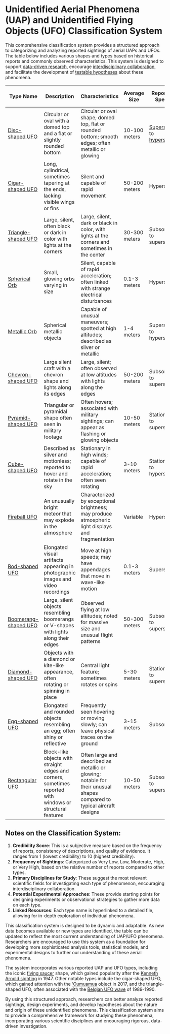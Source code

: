 # Unidentified Aerial Phenomena (UAP) and Unidentified Flying Objects (UFO) Classification System

This comprehensive classification system provides a structured approach to categorizing and analyzing reported sightings of aerial UAPs and UFOs. The table below includes various shapes and types based on historical reports and commonly observed characteristics. This system is designed to support [data-driven research](../../ENCYCLOPEDIA/DRAKE_EQUATION.md), encourage [interdisciplinary collaboration](../../ENCYCLOPEDIA/LIGHT_CONES.md), and facilitate the development of [testable hypotheses](../../../literary_products/encyclopedia/TESTABLE_HYPOTHESIS.md) about these phenomena.

| **Type Name**                                                                           | **Description**                                                                                            | **Characteristics**                                                                                                     | **Average Size** | **Reported Speed**                                                                                             | **Frequency of Sightings** | **Credibility Score (1-10)** | **Primary Disciplines for Study**                                                                                                                                | **Potential Experimental Approaches**                                                                                                                                                                                        |
| --------------------------------------------------------------------------------------- | ---------------------------------------------------------------------------------------------------------- | ----------------------------------------------------------------------------------------------------------------------- | ---------------- | -------------------------------------------------------------------------------------------------------------- | -------------------------- | ---------------------------- | ---------------------------------------------------------------------------------------------------------------------------------------------------------------- | ---------------------------------------------------------------------------------------------------------------------------------------------------------------------------------------------------------------------------- |
| [Disc-shaped UFO](../../ENCYCLOPEDIA/ETHICS_IN_SOCIAL_MEDIA_RESEARCH.md)                | Circular or oval with a domed top and a flat or slightly rounded bottom                                    | Circular or oval shape; domed top, flat or rounded bottom; smooth edges; often metallic or glowing                      | 10-100 meters    | [Supersonic](../../ENCYCLOPEDIA/UAP.md) to [hypersonic](../../../literary_products/encyclopedia/HYPERSONIC.md) | Very High                  | 8                            | [Aerodynamics](../../../literary_products/encyclopedia/AERODYNAMICS.md), [Materials Science](../../../literary_products/encyclopedia/MATERIALS_SCIENCE.md)       | [Radar tracking](../../../literary_products/encyclopedia/RADAR_TRACKING.md), [Infrared imaging](../../../literary_products/encyclopedia/INFRARED_IMAGING.md)                                                                 |
| [Cigar-shaped UFO](../../ENCYCLOPEDIA/CRYPTOGRAPHY.md)                                  | Long, cylindrical, sometimes tapering at the ends, lacking visible wings or fins                           | Silent and capable of rapid movement                                                                                    | 50-200 meters    | Hypersonic                                                                                                     | High                       | 7                            | [Fluid Dynamics](../../../literary_products/encyclopedia/FLUID_DYNAMICS.md), [Propulsion Systems](../../../literary_products/encyclopedia/PROPULSION_SYSTEMS.md) | Long-range optical observation, [Acoustic analysis](../../../literary_products/encyclopedia/ACOUSTIC_ANALYSIS.md)                                                                                                            |
| [Triangle-shaped UFO](../../ENCYCLOPEDIA/WEB_ACCESSIBILITY.md)                          | Large, silent, often black or dark in color with lights at the corners                                     | Large, silent, dark or black in color, with lights at the corners and sometimes in the center                           | 30-300 meters    | Subsonic to supersonic                                                                                         | High                       | 8                            | [Stealth Technology](../../../literary_products/encyclopedia/STEALTH_TECHNOLOGY.md), [Optics](../../../literary_products/encyclopedia/OPTICS.md)                 | [Electromagnetic field detection](../../../literary_products/encyclopedia/ELECTROMAGNETIC_FIELD_DETECTION.md), [Night vision surveillance](../../../literary_products/encyclopedia/NIGHT_VISION_SURVEILLANCE.md)             |
| [Spherical Orb](../../../literary_products/encyclopedia/SPHERICAL_ORB.md)               | Small, glowing orbs varying in size                                                                        | Silent, capable of rapid acceleration; often linked with strange electrical disturbances                                | 0.1-3 meters     | Hypersonic                                                                                                     | Very High                  | 6                            | [Plasma Physics](../../../literary_products/encyclopedia/PLASMA_PHYSICS.md), [Electromagnetism](../../../literary_products/encyclopedia/ELECTROMAGNETISM.md)     | [High-speed photography](../../../literary_products/encyclopedia/HIGH_SPEED_PHOTOGRAPHY.md), [Spectral analysis](../../../literary_products/encyclopedia/SPECTRAL_ANALYSIS.md)                                               |
| [Metallic Orb](../../../literary_products/encyclopedia/METALLIC_ORB.md)                 | Spherical metallic objects                                                                                 | Capable of unusual maneuvers; spotted at high altitudes; described as silver or metallic                                | 1-4 meters       | Supersonic to hypersonic                                                                                       | Moderate                   | 7                            | Materials Science, [Atmospheric Physics](../../../literary_products/encyclopedia/ATMOSPHERIC_PHYSICS.md)                                                         | [High-altitude balloon observations](../../../literary_products/encyclopedia/HIGH_ALTITUDE_BALLOON_OBSERVATIONS.md), [Radar cross-section analysis](../../../literary_products/encyclopedia/RADAR_CROSS_SECTION_ANALYSIS.md) |
| [Chevron-shaped UFO](../../../literary_products/encyclopedia/CHEVRON_SHAPED_UFO.md)     | Large silent craft with a chevron shape and lights along its edges                                         | Large, silent; often observed at low altitudes with lights along the edges                                              | 50-200 meters    | Subsonic to supersonic                                                                                         | Low                        | 6                            | [Aeronautics](../../../literary_products/encyclopedia/AERONAUTICS.md), Propulsion Systems                                                                        | Low-altitude radar tracking, [Thermal imaging](../../../literary_products/encyclopedia/THERMAL_IMAGING.md)                                                                                                                   |
| [Pyramid-shaped UFO](../../../literary_products/encyclopedia/PYRAMID_SHAPED_UFO.md)     | Triangular or pyramidal shape often seen in military footage                                               | Often hovers; associated with military sightings; can appear as flashing or glowing objects                             | 10-50 meters     | Stationary to supersonic                                                                                       | Low                        | 5                            | Optics, [Signal Processing](../../../literary_products/encyclopedia/SIGNAL_PROCESSING.md)                                                                        | [Multi-sensor array detection](../../../literary_products/encyclopedia/MULTI_SENSOR_ARRAY_DETECTION.md), [Video analysis techniques](../../../literary_products/encyclopedia/VIDEO_ANALYSIS_TECHNIQUES.md)                   |
| [Cube-shaped UFO](../../../literary_products/encyclopedia/CUBE_SHAPED_UFO.md)           | Described as silver and motionless; reported to hover and rotate in the sky                                | Stationary in high winds; capable of rapid acceleration; often seen rotating                                            | 3-10 meters      | Stationary to hypersonic                                                                                       | Very Low                   | 4                            | Fluid Dynamics, [Quantum Physics](../../../literary_products/encyclopedia/QUANTUM_PHYSICS.md)                                                                    | [Wind tunnel simulations](../../../literary_products/encyclopedia/WIND_TUNNEL_SIMULATIONS.md), [Gravitational anomaly detection](../../../literary_products/encyclopedia/GRAVITATIONAL_ANOMALY_DETECTION.md)                 |
| [Fireball UFO](../../../literary_products/encyclopedia/FIREBALL_UFO.md)                 | An unusually bright meteor that may explode in the atmosphere                                              | Characterized by exceptional brightness; may produce atmospheric light displays and fragmentation                       | Variable         | Hypersonic                                                                                                     | Moderate                   | 9                            | [Atmospheric Sciences](../../../literary_products/encyclopedia/ATMOSPHERIC_SCIENCES.md), [Astronomy](../../../literary_products/encyclopedia/ASTRONOMY.md)       | [Spectroscopic analysis](../../../literary_products/encyclopedia/SPECTROSCOPIC_ANALYSIS.md), [Trajectory modeling](../../../literary_products/encyclopedia/TRAJECTORY_MODELING.md)                                           |
| [Rod-shaped UFO](../../../literary_products/encyclopedia/ROD_SHAPED_UFO.md)             | Elongated visual artifacts appearing in photographic images and video recordings                           | Move at high speeds; may have appendages that move in wave-like motion                                                  | 0.1-3 meters     | Supersonic                                                                                                     | Low                        | 3                            | Optics, [Digital Imaging](../../../literary_products/encyclopedia/DIGITAL_IMAGING.md)                                                                            | [High-frame-rate video capture](../../../literary_products/encyclopedia/HIGH_FRAME_RATE_VIDEO_CAPTURE.md), [Image processing algorithms](../../../literary_products/encyclopedia/IMAGE_PROCESSING_ALGORITHMS.md)             |
| [Boomerang-shaped UFO](../../../literary_products/encyclopedia/BOOMERANG_SHAPED_UFO.md) | Large, silent objects resembling boomerangs or V-shapes with lights along their edges                      | Observed flying at low altitudes; noted for massive size and unusual flight patterns                                    | 50-300 meters    | Subsonic to supersonic                                                                                         | Low                        | 5                            | Aerodynamics, Stealth Technology                                                                                                                                 | Low-altitude radar tracking, [Acoustic signature analysis](../../../literary_products/encyclopedia/ACOUSTIC_SIGNATURE_ANALYSIS.md)                                                                                           |
| [Diamond-shaped UFO](../../../literary_products/encyclopedia/DIAMOND_SHAPED_UFO.md)     | Objects with a diamond or kite-like appearance, often rotating or spinning in place                        | Central light feature; sometimes rotates or spins                                                                       | 5-30 meters      | Stationary to supersonic                                                                                       | Very Low                   | 4                            | Fluid Dynamics, Optics                                                                                                                                           | [Rotational dynamics modeling](../../../literary_products/encyclopedia/ROTATIONAL_DYNAMICS_MODELING.md), [Light pattern analysis](../../../literary_products/encyclopedia/LIGHT_PATTERN_ANALYSIS.md)                         |
| [Egg-shaped UFO](../../../literary_products/encyclopedia/EGG_SHAPED_UFO.md)             | Elongated and rounded objects resembling an egg; often shiny or reflective                                 | Frequently seen hovering or moving slowly; can leave physical traces on the ground                                      | 3-15 meters      | Subsonic                                                                                                       | Low                        | 6                            | Materials Science, [Soil Chemistry](../../../literary_products/encyclopedia/SOIL_CHEMISTRY.md)                                                                   | [Ground trace analysis](../../../literary_products/encyclopedia/GROUND_TRACE_ANALYSIS.md), [Reflectivity studies](../../../literary_products/encyclopedia/REFLECTIVITY_STUDIES.md)                                           |
| [Rectangular UFO](../../../literary_products/encyclopedia/RECTANGULAR_UFO.md)           | Block-like objects with straight edges and corners, sometimes reported with windows or structural features | Often large and described as metallic or glowing; notable for their unusual shapes compared to typical aircraft designs | 10-50 meters     | Subsonic to supersonic                                                                                         | Very Low                   | 3                            | [Structural Engineering](../../../literary_products/encyclopedia/STRUCTURAL_ENGINEERING.md), Propulsion Systems                                                  | [3D modeling and simulation](../../../literary_products/encyclopedia/3D_MODELING_AND_SIMULATION.md), [Electromagnetic emissions detection](../../../literary_products/encyclopedia/ELECTROMAGNETIC_EMISSIONS_DETECTION.md)   |

## Notes on the Classification System:

1. **Credibility Score**: This is a subjective measure based on the frequency of reports, consistency of descriptions, and quality of evidence. It ranges from 1 (lowest credibility) to 10 (highest credibility).
2. **Frequency of Sightings**: Categorized as Very Low, Low, Moderate, High, or Very High, based on the relative number of reports compared to other types.
3. **Primary Disciplines for Study**: These suggest the most relevant scientific fields for investigating each type of phenomenon, encouraging interdisciplinary collaboration.
4. **Potential Experimental Approaches**: These provide starting points for designing experiments or observational strategies to gather more data on each type.
5. **Linked Resources**: Each type name is hyperlinked to a detailed file, allowing for in-depth exploration of individual phenomena.

This classification system is designed to be dynamic and adaptable. As new data becomes available or new types are identified, the table can be updated to reflect the most current understanding of UAP/UFO phenomena. Researchers are encouraged to use this system as a foundation for developing more sophisticated analysis tools, statistical models, and experimental designs to further our understanding of these aerial phenomena.

The system incorporates various reported UAP and UFO types, including the iconic [flying saucer](../../../literary_products/encyclopedia/FLYING_SAUCER.md) shape, which gained popularity after the [Kenneth Arnold sighting](../../../literary_products/encyclopedia/KENNETH_ARNOLD_SIGHTING.md) in 1947. Other notable types include the cigar-shaped UFO, which gained attention with the [ʻOumuamua](../../../literary_products/encyclopedia/OUMUAMUA.md) object in 2017, and the triangle-shaped UFO, often associated with the [Belgian UFO wave](../../../literary_products/encyclopedia/BELGIAN_UFO_WAVE.md) of 1989-1990.

By using this structured approach, researchers can better analyze reported sightings, design experiments, and develop hypotheses about the nature and origin of these unidentified phenomena. This classification system aims to provide a comprehensive framework for studying these phenomena, incorporating various scientific disciplines and encouraging rigorous, data-driven investigation.
